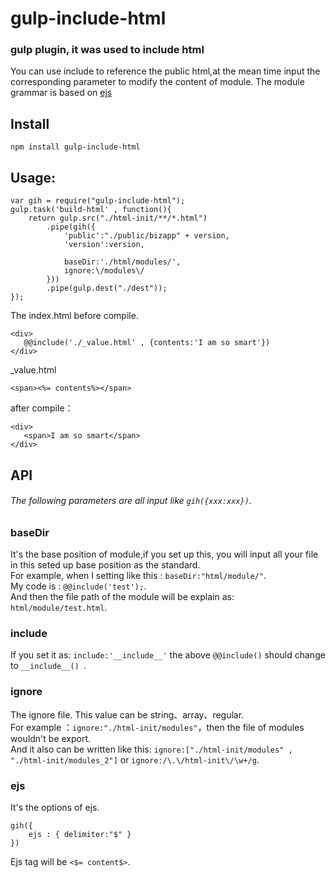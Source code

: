 # gulp-include-html

### gulp plugin, it was used to include html

You can use include to reference the public html,at the mean time input the corresponding parameter to modify the content of module. The module grammar is based on [ejs](https://github.com/mde/ejs)

## Install
```
npm install gulp-include-html
```

## Usage:
```
var gih = require("gulp-include-html");
gulp.task('build-html' , function(){
    return gulp.src("./html-init/**/*.html")
        .pipe(gih({
            'public':"./public/bizapp" + version,
            'version':version,
            
            baseDir:'./html/modules/',
            ignore:\/modules\/
        }))
        .pipe(gulp.dest("./dest"));
});
```

The index.html before compile.
```
<div>
   @@include('./_value.html' , {contents:'I am so smart'})
</div>
```
    
_value.html    
```
<span><%= contents%></span>
```   

after compile：
```
<div>
   <span>I am so smart</span>
</div>
```

## API

###### The following parameters are all input like `gih({xxx:xxx})`.

### baseDir

It's the base position of module,if you set up this, you will input all your file in this seted up base position as the standard.<br>
For example, when I setting like this : `baseDir:"html/module/"`. <br>
My code is : `@@include('test');`. <br>
And then the file path of the module will be explain as: `html/module/test.html`.

### include
If you set it as: `include:'__include__'`  the above  `@@include()` should change to  `__include__() `.

### ignore
The ignore file. This value can be string、array、regular.<br> 
For example ：`ignore:"./html-init/modules"`，then the file of modules wouldn't be export.<br>
And it also can be written like this: `ignore:["./html-init/modules" , "./html-init/modules_2"]` or `ignore:/\.\/html-init\/\w+/g`.

### ejs
It's the options of ejs.
```
gih({
    ejs : { delimiter:"$" }
})
```
Ejs tag will be `<$= content$>`.

